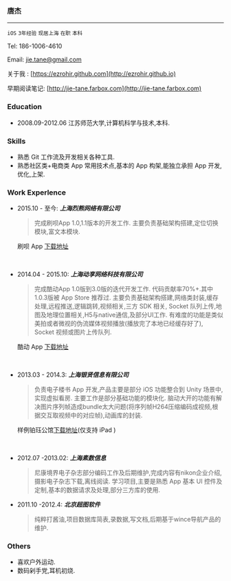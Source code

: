 ### 唐杰
-------------------------------------------------
`iOS`  `3年经验`  `现居上海`  `在职` `本科`

Tel: 186-1006-4610

Email: jie.tane@gmail.com

关于我 : [https://ezrohir.github.com](http://ezrohir.github.io)

早期阅读笔记: [http://jie-tane.farbox.com](http://jie-tane.farbox.com)

### Education
+ 2008.09-2012.06 江苏师范大学,计算机科学与技术,本科.

### Skills
+ 熟悉 Git 工作流及开发相关各种工具.
+ 熟悉社区类+电商类 App 常用技术点,基本的 App 构架,能独立承担 App 开发,优化,上架.

### Work Experlence
+ 2015.10 - 至今: ***上海烈熊网络有限公司***

	>完成刷呗App 1.0,1.1版本的开发工作.
	主要负责基础架构搭建,定位切换模块,富文本模块.

	刷呗 App [下载地址](https://itunes.apple.com/cn/app/shua-bei-9yuan-kan-dian-ying/id1063024394?l=en&mt=8)

     <br />


+ 2014.04 - 2015.10: ***上海动享网络科技有限公司***

	>完成酷动App 1.0版到3.0版的迭代开发工作. 代码贡献率70%+.其中1.0.3版被 App Store 推荐过.
	主要负责基础架构搭建,网络类封装,缓存处理,远程推送,逻辑跳转,视频相关,三方 SDK 相关, Socket 队列上传,地图及地理位置相关,H5与native通信,及部分UI工作.
	 有难度的功能是类似美拍或者微视的伪流媒体视频播放(播放完了本地已经缓存好了), Socket 视频或图片上传队列.

	酷动 App [下载地址](https://itunes.apple.com/cn/app/ku-dong-hu-wai-ji-xian-yun/id897489848?mt=8)

     <br />


+ 2013.03 - 2014.3:  ***上海银贤信息有限公司***

	>负责电子楼书 App 开发,产品主要是部分 iOS 功能整合到 Unity 场景中,实现虚拟看房.
	主要工作是部分基础功能的模块化.
	脑动大开的功能有解决图片序列帧造成bundle太大问题(将序列帧H264压缩编码成视频,根据交互取视频中的对应帧),动画库的封装.

	样例铂珏公馆[下载地址](https://itunes.apple.com/cn/app/bo-jue-gong-guan/id802814669?mt=8)(仅支持 iPad )

     <br />       

+ 2012.07 -2013.02: ***上海素数信息***

	>尼康境界电子杂志部分编码工作及后期维护,完成内容有nikon企业介绍,摄影电子杂志下载,离线阅读.
	学习项目,主要是熟悉 App 基本 UI 控件及定制,基本的数据请求及处理,部分三方库的使用.


+ 2011.10 -2012.4: ***北京超图软件***

	>纯粹打酱油,项目数据库简表,录数据,写文档,后期基于wince导航产品的维护.


### Others
+ 喜欢户外运动.
+ 数码剁手党,耳机初烧.
